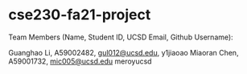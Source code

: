 # cse230-fa21-project

Team Members (Name, Student ID, UCSD Email, Github Username):

Guanghao Li, A59002482, gul012@ucsd.edu, y1jiaoao
Miaoran Chen, A59001732, mic005@ucsd.edu meroyucsd
